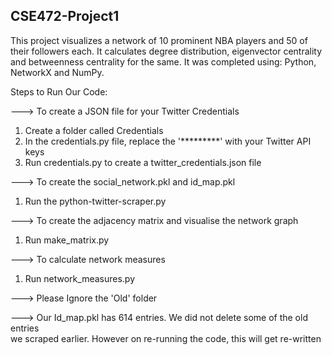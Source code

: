 ## CSE472-Project1  

This project visualizes a network of 10 prominent NBA players and 50 of their followers each. It calculates degree distribution, eigenvector centrality and betweenness centrality for the same. It was completed using: Python, NetworkX and NumPy.

Steps to Run Our Code:  

---> To create a JSON file for your Twitter Credentials  
1. Create a folder called Credentials  
2. In the credentials.py file, replace the '*********' with your Twitter API keys  
3. Run credentials.py to create a twitter_credentials.json file  

---> To create the social_network.pkl and id_map.pkl  
1. Run the python-twitter-scraper.py  

---> To create the adjacency matrix and visualise the network graph  
1. Run make_matrix.py  

---> To calculate network measures  
1. Run network_measures.py  

---> Please Ignore the 'Old' folder  

---> Our Id_map.pkl has 614 entries. We did not delete some of the old entries  
    we scraped earlier. However on re-running the code, this will get re-written  
